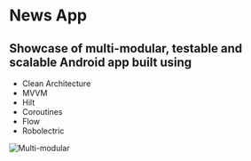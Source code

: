# News App

## Showcase of multi-modular, testable and scalable Android app built using 
- Clean Architecture
- MVVM
- Hilt
- Coroutines
- Flow
- Robolectric

<img alt="Multi-modular" src="https://github.com/fethij/News/assets/32542424/2b1afd19-2aef-4d35-8f92-3610405a0054">

